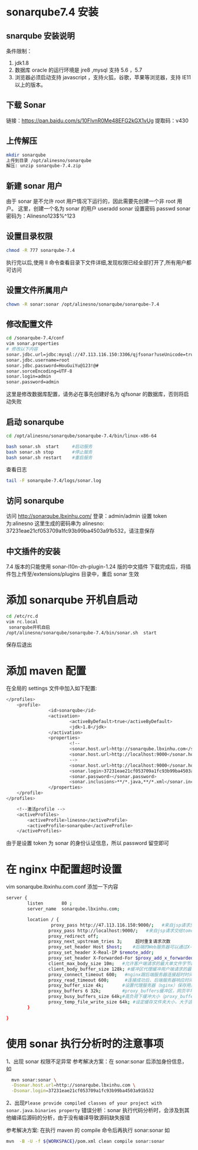 # sonarqube7.4 安装

## snarqube 安装说明

条件限制：
1. jdk1.8
2. 数据库 oracle 的运行环境是 jre8 ,mysql 支持 5.6 ，5.7
3. 浏览器必须启动支持 javascript ，支持火狐，谷歌，苹果等浏览器，支持 IE11 以上的版本。

## 下载 Sonar

链接：https://pan.baidu.com/s/10FIvnR0Me48EFG2kGX1vUg
提取码：v430

## 上传解压

```bash
mkdir sonarqube
上传到目录 /opt/alinesno/sonarqube
解压: unzip sonarqube-7.4.zip
```

## 新建 sonar 用户

由于 sonar 是不允许 root 用户情况下运行的，因此需要先创建一个非 root 用户。 这里，创建一个名为 sonar 的用户
useradd sonar
设置密码
passwd sonar
密码为：Alinesno123$%^123

## 设置目录权限

```bash
chmod -R 777 sonarqube-7.4
```

执行完以后,使用 ll 命令查看目录下文件详细,发现权限已经全部打开了,所有用户都可访问

## 设置文件所属用户

```bash
chown -R sonar:sonar /opt/alinesno/sonarqube/sonarqube-7.4
```

## 修改配置文件

```bash
cd /sonarqube-7.4/conf
vim sonar.properties
# 修改以下内容
sonar.jdbc.url=jdbc:mysql://47.113.116.150:3306/qjfsonar?useUnicode=true&characterEncoding=utf8&rewriteBatchedStatements=true&useConfigs=maxPerformance
sonar.jdbc.username=root
sonar.jdbc.password=HouGuiYu@123!@#
sonar.sorceEncoding=UTF-8
sonar.login=admin
sonar.password=admin
```

这里是修改数据库配置，请务必在事先创建好名为 qjfsonar 的数据库，否则将启动失败

## 启动 sonarqube

```bash
cd /opt/alinesno/sonarqube/sonarqube-7.4/bin/linux-x86-64

bash sonar.sh  start     #启动服务
bash sonar.sh stop       #停止服务
bash sonar.sh restart    #重启服务
```

查看日志

```bash
tail -F sonarqube-7.4/logs/sonar.log
```

## 访问 sonarqube

访问 <http://sonarqube.lbxinhu.com/>
登录：admin/admin
设置 token 为:alinesno
这里生成的密码串为 alinesno: 37231eae21cf053709a1fc93b99ba4503a91b532，请注意保存

## 中文插件的安装

7.4 版本的只能使用 sonar-l10n-zh-plugin-1.24 版的中文插件
下载完成后，将插件包上传至/extensions/plugins 目录中，重启 sonar 生效

# 添加 sonarqube 开机自启动

```bash
cd /etc/rc.d
vim rc.local
 sonarqube开机自启
/opt/alinesno/sonarqube/sonarqube-7.4/bin/sonar.sh  start
```

保存后退出

# 添加 maven 配置

在全局的 settings 文件中加入如下配置:

```bash
</profiles>
    <profile>
                <id>sonarqube</id>
                <activation>
                        <activeByDefault>true</activeByDefault>
                        <jdk>1.8</jdk>
                </activation>
                <properties>
                        <!--
                        <sonar.host.url>http://sonarqube.lbxinhu.com</sonar.host.url>
                        <sonar.host.url>http://localhost:9000</sonar.host.url>
                        -->
                        <sonar.host.url>http://localhost:9000</sonar.host.url>
                        <sonar.login>37231eae21cf053709a1fc93b99ba4503a91b532</sonar.login>
                        <sonar.password></sonar.password>
                        <sonar.inclusions>**/*.java,**/*.xml</sonar.inclusions>
                </properties>
    </profile>
</profiles>

    <!--激活profile -->
    <activeProfiles>
        <activeProfile>linesno</activeProfile>
        <activeProfile>sonarqube</activeProfile>
    </activeProfiles>
```

由于是设置 token 为 sonar 的身份认证信息，所以 password 留空即可

# 在 nginx 中配置超时设置

vim sonarqube.lbxinhu.com.conf
添加一下内容

```bash
server {
        listen       80 ;
        server_name  sonarqube.lbxinhu.com;

        location / {
                 proxy_pass http://47.113.116.150:9000/;   #来自jsp请求交给tomcat处理
                proxy_pass http://localhost:9000/;   #来自jsp请求交给tomcat处理
                proxy_redirect off;
                proxy_next_upstream_tries 3;     超时重复请求次数
                proxy_set_header Host $host;    #后端的Web服务器可以通过X-Forwarded-For获取用户真实IP
                proxy_set_header X-Real-IP $remote_addr;
                proxy_set_header X-Forwarded-For $proxy_add_x_forwarded_for;
                client_max_body_size 10m;   #允许客户端请求的最大单文件字节数
                client_body_buffer_size 128k; #缓冲区代理缓冲用户端请求的最大字节数
                proxy_connect_timeout 600;   #nginx跟后端服务器连接超时时间(代理连接超时)
                proxy_read_timeout 600;      #连接成功后，后端服务器响应时间(代理接收超时)
                proxy_buffer_size 4k;       #设置代理服务器（nginx）保存用户头信息的缓冲区大小
                proxy_buffers 6 32k;        #proxy_buffers缓冲区，网页平均在32k以下的话，这样设置
                proxy_busy_buffers_size 64k;#高负荷下缓冲大小（proxy_buffers*2）
                proxy_temp_file_write_size 64k; #设定缓存文件夹大小，大于这个值，将从upstream服务器传
        }

}
```

# 使用 sonar 执行分析时的注意事项

1、出现 sonar 权限不足异常
参考解决方案：在 sonar:sonar 后添加身份信息，如

```bash
  mvn sonar:sonar \
  -Dsonar.host.url=http://sonarqube.lbxinhu.com \
  -Dsonar.login=37231eae21cf053709a1fc93b99ba4503a91b532
```

2、出现`Please provide compiled classes of your project with sonar.java.binaries property`
错误分析：sonar 执行代码分析时，会涉及到其他编译后源码的分析，由于没有编译导致源码缺失报错

参考解决方案:
在执行 maven 的 compile 命令后再执行 sonar:sonar
如

```bash
mvn  -B -U -f ${WORKSPACE}/pom.xml clean compile sonar:sonar
```
